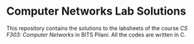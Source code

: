 # Computer Networks Lab Solutions

This repository contains the solutions to the labsheets of the course *CS F303: Computer Networks* in BITS Pilani. All the codes are written in C.
